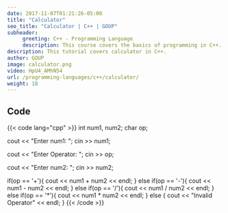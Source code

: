 ```yaml
---
date: 2017-11-07T01:21:26-05:00
title: "Calculator"
seo_title: "Calculator | C++ | GOUP"
subheader:
     greeting: C++ - Programming Language
     description: This course covers the basics of programming in C++. Work your way through the videos/articles and I'll teach you everything you need to know to start your programming journey!
description: This tutorial covers calculator in C++.
author: GOUP
image: calculator.png
video: HpU4_AMhN54
url: /programming-languages/c++/calculator/
weight: 18
---
```


## Code

{{< code lang="cpp" >}}
int num1, num2;
char op;

cout << "Enter num1: ";
cin >> num1;

cout << "Enter Operator: ";
cin >> op;

cout << "Enter num2: ";
cin >> num2;

if(op == '+'){
     cout << num1 + num2 << endl;
} else if(op == '-'){
     cout << num1 - num2 << endl;
} else if(op == '/'){
     cout << num1 / num2 << endl;
} else if(op == '*'){
     cout << num1 * num2 << endl;
} else {
     cout << "Invalid Operator" << endl;
}
{{< /code >}}
